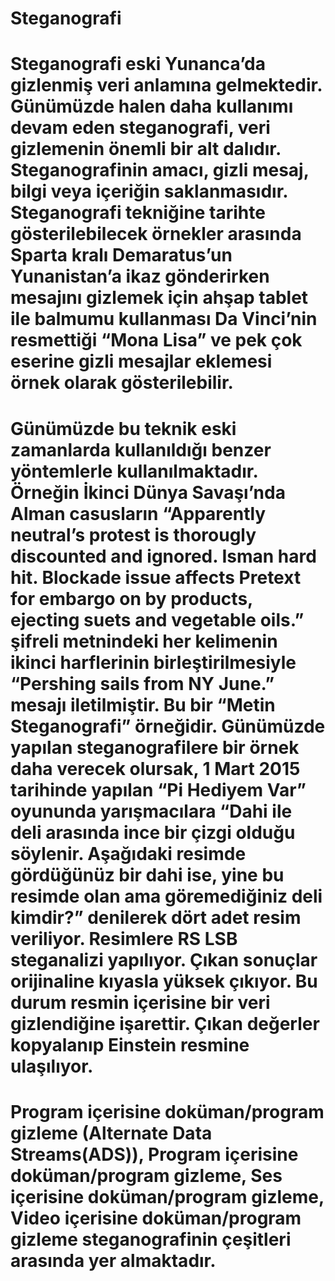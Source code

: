 # Steganografi
# Steganografi eski Yunanca’da gizlenmiş veri anlamına gelmektedir. Günümüzde halen daha kullanımı devam eden steganografi, veri gizlemenin önemli bir alt dalıdır. Steganografinin amacı, gizli mesaj, bilgi veya içeriğin saklanmasıdır. Steganografi tekniğine tarihte gösterilebilecek örnekler arasında Sparta kralı Demaratus’un Yunanistan’a ikaz gönderirken mesajını gizlemek için ahşap tablet ile balmumu kullanması Da Vinci’nin resmettiği “Mona Lisa” ve pek çok eserine gizli mesajlar eklemesi örnek olarak gösterilebilir.

# Günümüzde bu teknik eski zamanlarda kullanıldığı benzer yöntemlerle kullanılmaktadır. Örneğin İkinci Dünya Savaşı’nda Alman casusların “Apparently neutral’s protest is thorougly discounted and ignored. Isman hard hit. Blockade issue affects Pretext for embargo on by products, ejecting suets and vegetable oils.” şifreli metnindeki her kelimenin ikinci harflerinin birleştirilmesiyle “Pershing sails from NY June.” mesajı iletilmiştir. Bu bir “Metin Steganografi” örneğidir. Günümüzde yapılan steganografilere bir örnek daha verecek olursak, 1 Mart 2015 tarihinde yapılan “Pi Hediyem Var” oyununda yarışmacılara “Dahi ile deli arasında ince bir çizgi olduğu söylenir. Aşağıdaki resimde gördüğünüz bir dahi ise, yine bu resimde olan ama göremediğiniz deli kimdir?” denilerek dört adet resim veriliyor. Resimlere  RS LSB steganalizi yapılıyor. Çıkan sonuçlar orijinaline kıyasla yüksek çıkıyor. Bu durum resmin içerisine bir veri gizlendiğine işarettir. Çıkan değerler kopyalanıp Einstein resmine ulaşılıyor. 

# Program içerisine doküman/program gizleme (Alternate Data Streams(ADS)), Program içerisine doküman/program gizleme, Ses içerisine doküman/program gizleme, Video içerisine doküman/program gizleme steganografinin çeşitleri arasında yer almaktadır.

